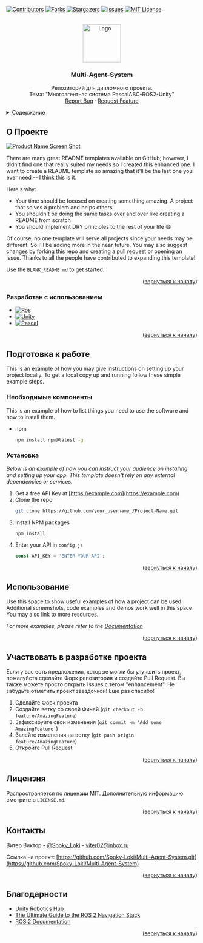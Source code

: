 <a name="readme-top"></a>



[![Contributors][contributors-shield]][contributors-url]
[![Forks][forks-shield]][forks-url]
[![Stargazers][stars-shield]][stars-url]
[![Issues][issues-shield]][issues-url]
[![MIT License][license-shield]][license-url]



<!-- PROJECT LOGO -->
<br />
<div align="center">
  <a href="https://github.com/Spoky-Loki/Multi-Agent-System">
    <img src="images/logo.png" alt="Logo" width="100" height="100">
  </a>

  <h3 align="center">Multi-Agent-System</h3>

  <p align="center">
    Репозиторий для дипломного проекта. 
    <br />
    Тема: "Многоагентная система PascalABC-ROS2-Unity"
    <br />
    <a href="https://github.com/Spoky-Loki/Multi-Agent-System/issues/new?labels=bug&template=bug-report---.md">Report Bug</a>
    ·
    <a href="https://github.com/Spoky-Loki/Multi-Agent-System/issues/new?labels=enhancement&template=feature-request---.md">Request Feature</a>
  </p>
</div>



<!-- TABLE OF CONTENTS -->
<details>
  <summary>Cодержание</summary>
  <ol>
    <li>
      <a href="#о-проекте">О Проекте</a>
      <ul>
        <li><a href="#разработан-с-использованием">Разработан с использованием</a></li>
      </ul>
    </li>
    <li>
      <a href="#подготовка-к-работе">Подготовка к работе</a>
      <ul>
        <li><a href="#необходимые-компоненты">Необходимые компоненты</a></li>
        <li><a href="#установка">Установка</a></li>
      </ul>
    </li>
    <li><a href="#использование">Использование</a></li>
    <li><a href="#участвовать-в-разработке-проекта">Участвовать в разработке проекта</a></li>
    <li><a href="#лицензия">Лицензия</a></li>
    <li><a href="#контакты">Контакты</a></li>
    <li><a href="#благодарности">Благодарность</a></li>
  </ol>
</details>



<!-- ABOUT THE PROJECT -->
## О Проекте

[![Product Name Screen Shot][product-screenshot]](https://example.com)

There are many great README templates available on GitHub; however, I didn't find one that really suited my needs so I created this enhanced one. I want to create a README template so amazing that it'll be the last one you ever need -- I think this is it.

Here's why:
* Your time should be focused on creating something amazing. A project that solves a problem and helps others
* You shouldn't be doing the same tasks over and over like creating a README from scratch
* You should implement DRY principles to the rest of your life :smile:

Of course, no one template will serve all projects since your needs may be different. So I'll be adding more in the near future. You may also suggest changes by forking this repo and creating a pull request or opening an issue. Thanks to all the people have contributed to expanding this template!

Use the `BLANK_README.md` to get started.

<p align="right">(<a href="#readme-top">вернуться к началу</a>)</p>



### Разработан с использованием

* [![Ros][Ros.js]][Ros-url]
* [![Unity][Unity.js]][Unity-url]
* [![Pascal][Pascal.js]][Pascal-url]

<p align="right">(<a href="#readme-top">вернуться к началу</a>)</p>



<!-- GETTING STARTED -->
## Подготовка к работе

This is an example of how you may give instructions on setting up your project locally.
To get a local copy up and running follow these simple example steps.

### Необходимые компоненты

This is an example of how to list things you need to use the software and how to install them.
* npm
  ```sh
  npm install npm@latest -g
  ```

### Установка

_Below is an example of how you can instruct your audience on installing and setting up your app. This template doesn't rely on any external dependencies or services._

1. Get a free API Key at [https://example.com](https://example.com)
2. Clone the repo
   ```sh
   git clone https://github.com/your_username_/Project-Name.git
   ```
3. Install NPM packages
   ```sh
   npm install
   ```
4. Enter your API in `config.js`
   ```js
   const API_KEY = 'ENTER YOUR API';
   ```

<p align="right">(<a href="#readme-top">вернуться к началу</a>)</p>



<!-- USAGE EXAMPLES -->
## Использование

Use this space to show useful examples of how a project can be used. Additional screenshots, code examples and demos work well in this space. You may also link to more resources.

_For more examples, please refer to the [Documentation](https://example.com)_

<p align="right">(<a href="#readme-top">вернуться к началу</a>)</p>



<!-- CONTRIBUTING -->
## Участвовать в разработке проекта

Если у вас есть предложения, которые могли бы улучшить проект, пожалуйста сделайте Форк репозитория и создайте Pull Request. Вы также можете просто открыть Issues с тегом "enhancement".
Не забудьте отметить проект звездочкой! Еще раз спасибо!

1. Сделайте Форк проекта
2. Создайте ветку со своей Фичей (`git checkout -b feature/AmazingFeature`)
3. Зафиксируйте свои изменения (`git commit -m 'Add some AmazingFeature'`)
4. Залейте изменения на ветку (`git push origin feature/AmazingFeature`)
5. Откройте Pull Request

<p align="right">(<a href="#readme-top">вернуться к началу</a>)</p>



<!-- LICENSE -->
## Лицензия

Распространяется по лицензии MIT. Дополнительную информацию смотрите в `LICENSE.md`.

<p align="right">(<a href="#readme-top">вернуться к началу</a>)</p>



<!-- CONTACT -->
## Контакты

Витер Виктор - [@Spoky_Loki](https://t.me/Spoky_Loki) - viter02@inbox.ru

Ссылка на проект: [https://github.com/Spoky-Loki/Multi-Agent-System.git](https://github.com/Spoky-Loki/Multi-Agent-System)

<p align="right">(<a href="#readme-top">вернуться к началу</a>)</p>



<!-- ACKNOWLEDGMENTS -->
## Благодарности

* [Unity Robotics Hub](https://github.com/Unity-Technologies/Unity-Robotics-Hub)
* [The Ultimate Guide to the ROS 2 Navigation Stack](https://automaticaddison.com/the-ultimate-guide-to-the-ros-2-navigation-stack/)
* [ROS 2 Documentation](https://docs.ros.org/en/humble/index.html)

<p align="right">(<a href="#readme-top">вернуться к началу</a>)</p>



<!-- MARKDOWN LINKS & IMAGES -->
<!-- https://www.markdownguide.org/basic-syntax/#reference-style-links -->
[contributors-shield]: https://img.shields.io/github/contributors/Spoky-Loki/Multi-Agent-System.svg?style=for-the-badge
[contributors-url]: https://github.com/Spoky-Loki/Multi-Agent-System/graphs/contributors
[forks-shield]: https://img.shields.io/github/forks/Spoky-Loki/Multi-Agent-System.svg?style=for-the-badge
[forks-url]: https://github.com/Spoky-Loki/Multi-Agent-System/network/members
[stars-shield]: https://img.shields.io/github/stars/Spoky-Loki/Multi-Agent-System.svg?style=for-the-badge
[stars-url]: https://github.com/Spoky-Loki/Multi-Agent-System/stargazers
[issues-shield]: https://img.shields.io/github/issues/Spoky-Loki/Multi-Agent-System.svg?style=for-the-badge
[issues-url]: https://github.com/Spoky-Loki/Multi-Agent-System/issues
[license-shield]: https://img.shields.io/github/license/Spoky-Loki/Multi-Agent-System.svg?style=for-the-badge
[license-url]: https://github.com/Spoky-Loki/Multi-Agent-System/blob/master/LICENSE.txt
[product-screenshot]: images/screenshot.png
[Unity.js]: https://img.shields.io/badge/unity-3d?style=for-the-badge&logo=Unity&logoColor=white&color=black
[Unity-url]: https://unity.com/
[Pascal.js]: https://img.shields.io/badge/PascalABC.NET-BLUE?style=for-the-badge&logo=PascalABC.NET&logoColor=blue&labelColor=green&color=green
[Pascal-url]: https://pascalabc.net/
[Ros.js]: https://img.shields.io/badge/ROS-2?style=for-the-badge&logo=ROS&logoColor=white&color=blue
[Ros-url]: https://www.ros.org/
[Angular.io]: https://img.shields.io/badge/Angular-DD0031?style=for-the-badge&logo=angular&logoColor=white
[Angular-url]: https://angular.io/
[Svelte.dev]: https://img.shields.io/badge/Svelte-4A4A55?style=for-the-badge&logo=svelte&logoColor=FF3E00
[Svelte-url]: https://svelte.dev/
[Laravel.com]: https://img.shields.io/badge/Laravel-FF2D20?style=for-the-badge&logo=laravel&logoColor=white
[Laravel-url]: https://laravel.com
[Bootstrap.com]: https://img.shields.io/badge/Bootstrap-563D7C?style=for-the-badge&logo=bootstrap&logoColor=white
[Bootstrap-url]: https://getbootstrap.com
[JQuery.com]: https://img.shields.io/badge/jQuery-0769AD?style=for-the-badge&logo=jquery&logoColor=white
[JQuery-url]: https://jquery.com 
